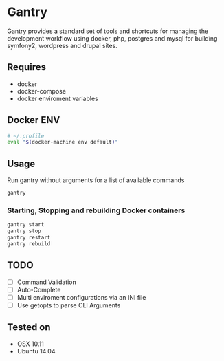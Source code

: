 # Gantry

Gantry provides a standard set of tools and shortcuts for managing the development workflow using docker, php, postgres and mysql for 
building symfony2, wordpress and drupal sites. 

## Requires

* docker
* docker-compose
* docker enviroment variables

## Docker ENV

```sh
# ~/.profile
eval "$(docker-machine env default)"
```

## Usage

Run gantry without arguments for a list of available commands
```sh
gantry
```

### Starting, Stopping and rebuilding Docker containers
```sh
gantry start
gantry stop
gantry restart
gantry rebuild
```

## TODO
- [ ] Command Validation
- [ ] Auto-Complete
- [ ] Multi enviroment configurations via an INI file
- [ ] Use getopts to parse CLI Arguments

## Tested on

* OSX 10.11
* Ubuntu 14.04

